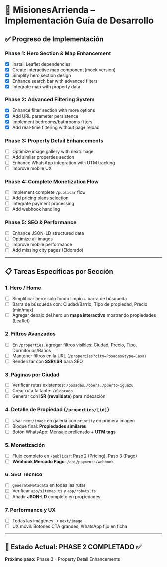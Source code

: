 # 🚀 MisionesArrienda – Implementación Guía de Desarrollo

## ✅ Progreso de Implementación

### Phase 1: Hero Section & Map Enhancement
- [x] Install Leaflet dependencies
- [x] Create interactive map component (mock version)
- [x] Simplify hero section design
- [x] Enhance search bar with advanced filters
- [x] Integrate map with property data

### Phase 2: Advanced Filtering System
- [x] Enhance filter section with more options
- [x] Add URL parameter persistence
- [x] Implement bedrooms/bathrooms filters
- [x] Add real-time filtering without page reload

### Phase 3: Property Detail Enhancements
- [ ] Optimize image gallery with next/image
- [ ] Add similar properties section
- [ ] Enhance WhatsApp integration with UTM tracking
- [ ] Improve mobile UX

### Phase 4: Complete Monetization Flow
- [ ] Implement complete `/publicar` flow
- [ ] Add pricing plans selection
- [ ] Integrate payment processing
- [ ] Add webhook handling

### Phase 5: SEO & Performance
- [ ] Enhance JSON-LD structured data
- [ ] Optimize all images
- [ ] Improve mobile performance
- [ ] Add missing city pages (Eldorado)

---

## 📋 Tareas Específicas por Sección

### 1. Hero / Home
- [ ] Simplificar hero: solo fondo limpio + barra de búsqueda
- [ ] Barra de búsqueda con: Ciudad/Barrio, Tipo de propiedad, Precio (min/max)
- [ ] Agregar debajo del hero un **mapa interactivo** mostrando propiedades (Leaflet)

### 2. Filtros Avanzados
- [ ] En `/properties`, agregar filtros visibles: Ciudad, Precio, Tipo, Dormitorios/Baños
- [ ] Mantener filtros en la URL (`/properties?city=Posadas&type=Casa`)
- [ ] Renderizar con **SSR/ISR** para SEO

### 3. Páginas por Ciudad
- [ ] Verificar rutas existentes: `/posadas`, `/obera`, `/puerto-iguazu`
- [ ] Crear ruta faltante: `/eldorado`
- [ ] Generar con **ISR (revalidate)** para indexación

### 4. Detalle de Propiedad (`/properties/[id]`)
- [ ] Usar `next/image` en galería con `priority` en primera imagen
- [ ] Bloque final: **Propiedades similares**
- [ ] Botón WhatsApp: Mensaje prellenado + **UTM tags**

### 5. Monetización
- [ ] Flujo completo en `/publicar`: Paso 2 (Pricing), Paso 3 (Pago)
- [ ] **Webhook Mercado Pago**: `/api/payments/webhook`

### 6. SEO Técnico
- [ ] `generateMetadata` en todas las rutas
- [ ] Verificar `app/sitemap.ts` y `app/robots.ts`
- [ ] Añadir **JSON-LD** completo en propiedades

### 7. Performance y UX
- [ ] Todas las imágenes → `next/image`
- [ ] UX móvil: Botones CTA grandes, WhatsApp fijo en ficha

---

## 🎯 Estado Actual: PHASE 2 COMPLETADO ✅
**Próximo paso:** Phase 3 - Property Detail Enhancements
